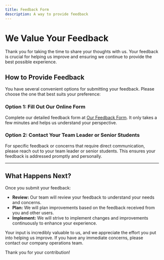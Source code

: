 ```yaml
---
title: Feedback Form
description: A way to provide feedback
---
```


# We Value Your Feedback

Thank you for taking the time to share your thoughts with us. Your feedback is crucial for helping
us improve and ensuring we continue to provide the best possible experience.

## How to Provide Feedback

You have several convenient options for submitting your feedback. Please choose the one that best
suits your preference:

### Option 1: Fill Out Our Online Form

Complete our detailed feedback form at [Our Feedback Form](/feedbackform.html). It only takes a few
minutes and helps us understand your perspective.

### Option 2: Contact Your Team Leader or Senior Students

For specific feedback or concerns that require direct communication, please reach out to your team
leader or senior students. This ensures your feedback is addressed promptly and personally.

---

## What Happens Next?

Once you submit your feedback:

- **Review:** Our team will review your feedback to understand your needs and concerns.
- **Plan:** We will plan improvements based on the feedback received from you and other users.
- **Implement:** We will strive to implement changes and improvements continuously to enhance your
  experience.

Your input is incredibly valuable to us, and we appreciate the effort you put into helping us
improve. If you have any immediate concerns, please contact our company operations team.

Thank you for your contribution!
